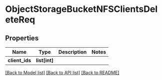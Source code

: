 # ObjectStorageBucketNFSClientsDeleteReq

## Properties
Name | Type | Description | Notes
------------ | ------------- | ------------- | -------------
**client_ids** | **list[int]** |  | 

[[Back to Model list]](../README.md#documentation-for-models) [[Back to API list]](../README.md#documentation-for-api-endpoints) [[Back to README]](../README.md)


